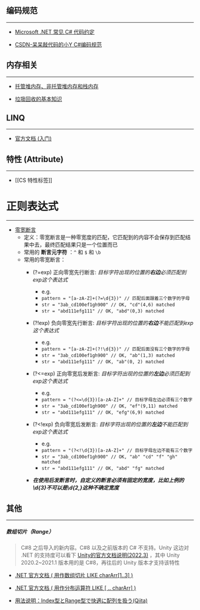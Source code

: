 ## 编码规范
---
- [Microsoft .NET 常见 C# 代码约定](https://learn.microsoft.com/zh-cn/dotnet/csharp/fundamentals/coding-style/coding-conventions)

- [CSDN-呆呆敲代码的小Y  C#编码规范](https://xiaoy.blog.csdn.net/article/details/127565036)


## 内存相关
---
- [托管堆内存、非托管堆内存和栈内存](https://www.51cto.com/article/771791.html)

- [垃圾回收的基本知识](https://learn.microsoft.com/zh-cn/dotnet/standard/garbage-collection/fundamentals)


## LINQ
---
- [官方文档 (入门)](https://learn.microsoft.com/zh-tw/dotnet/csharp/linq/)


## 特性 (Attribute)
---
- [[CS 特性标签]]

# 正则表达式
---
- [零宽断言](https://blog.csdn.net/yeshang_lady/article/details/121756563)
	- 定义：零宽断言是一种零宽度的匹配，它匹配到的内容不会保存到匹配结果中去，最终匹配结果只是一个位置而已
	- 常用的 **断言元字符** ：`^` 和 `$` 和 `\b`
	- 常用的零宽断言：
		- (?=exp)  正向零宽先行断言: *目标字符出现的位置的**右边**必须匹配到exp这个表达式*
			- e.g.  
			- `pattern = "[a-zA-Z]+(?=\d{3})" // 匹配后面跟着三个数字的字母`
			- `str = "3ab_cd100ef1gh900" // OK, "cd"(4,6) matched`
			- `str = "abd111efg111" // OK, "abd"(0,3) matched`

		- (?!exp)  负向零宽先行断言: *目标字符出现的位置的**右边**不能匹配到exp这个表达式*
			- e.g.
			- `pattern = "[a-zA-Z]+(?!\d{3})" // 匹配后面没有三个数字的字母`
			- `str = "3ab_cd100ef1gh900" // OK, "ab"(1,3) matched`
			- `str = "abd111efg111" // OK, "ab"(0, 2) matched`
			
		- (?<=exp)  正向零宽后发断言: *目标字符出现的位置的**左边**必须匹配到exp这个表达式*
			- e.g.
			- `pattern = "(?<=\d{3})[a-zA-Z]+" // 目标字母左边必须有三个数字`
			- `str = "3ab_cd100ef1gh900" // OK, "ef"(9,11) matched`
			- `str = "abd111efg111" // OK, "efg"(6,9) matched`
			
		- (?<!exp)  负向零宽后发断言: *目标字符出现的位置的**左边**不能匹配到exp这个表达式*
			- e.g.
			- `pattern = "(?<!\d{3})[a-zA-Z]+" // 目标字母左边不能有三个数字`
			- `str = "3ab_cd100ef1gh900" // OK, "ab" "cd" "f" "gh" matched`
			- `str = "abd111efg111" // OK, "abd" "fg" matched`
		
		- ***在使用后发断言时，自定义的断言必须有固定的宽度，比如上例的\d{3}不可以是\d{2,}这种不确定宽度***
	
## 其他
---
##### 数组切片（Range）

> C#8 之后导入的新内容。C#8 以及之前版本的 C# 不支持。Unity 这边对 .NET 的支持度可以看下 [Unity的官方文档说明(2022.3)](https://docs.unity3d.com/Manual/dotnetProfileSupport.html) ，其中 Unity 2020.2~2021.1 版本用的是 C#8，再往后的 Unity 版本才支持该特性

- [.NET 官方文档 ( 用作数组切片 LIKE charArr[1..3] )](https://learn.microsoft.com/zh-cn/dotnet/csharp/language-reference/operators/member-access-operators#range-operator-)

- [.NET 官方文档 ( 用作分布运算符 LIKE [ .. charArr] )](https://learn.microsoft.com/zh-cn/dotnet/csharp/language-reference/operators/collection-expressions#spread-element)

- [用法说明：Index型とRange型で快適に配列を扱う(Qiita)](https://qiita.com/Euglenach/items/c433afe78d72fc1a18fc)







